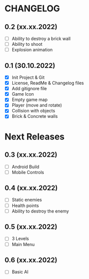 # CHANGELOG

## 0.2 (xx.xx.2022)

- [ ] Ability to destroy a brick wall
- [ ] Ability to shoot
- [ ] Explosion animation

## 0.1 (30.10.2022)

- [x] Init Project & Git
- [x] License, ReadMe & Changelog files
- [x] Add gitignore file
- [x] Game Icon
- [x] Empty game map
- [x] Player (move and rotate)
- [x] Collision with objects
- [x] Brick & Concrete walls

# Next Releases

## 0.3 (xx.xx.2022)

- [ ] Android Build
- [ ] Mobile Controls

## 0.4 (xx.xx.2022)

- [ ] Static enemies
- [ ] Health points
- [ ] Ability to destroy the enemy

## 0.5 (xx.xx.2022)

- [ ] 3 Levels
- [ ] Main Menu

## 0.6 (xx.xx.2022)

- [ ] Basic AI